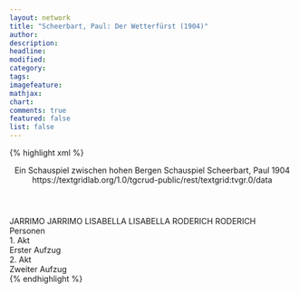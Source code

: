 ```yaml
---
layout: network
title: "Scheerbart, Paul: Der Wetterfürst (1904)"
author:
description:
headline:
modified:
category:
tags:
imagefeature: 
mathjax: 
chart: 
comments: true
featured: false
list: false
---
```

{% highlight xml %}
<?xml-model href="http://raw.githubusercontent.com/DLiNa/project/master/rules/lina.rnc"?><?xml-model href="http://raw.githubusercontent.com/DLiNa/project/master/rules/lina.sch"?>
<play xmlns="http://lina.digital">
  <header>
    <title>Der Wetterfürst</title>
    <subtitle>Ein Schauspiel zwischen hohen Bergen</subtitle>
    <genretitle>Schauspiel</genretitle>
    <author>Scheerbart, Paul</author>
    <date type="print" when="1904">1904</date>
    <date type="premiere"/>
    <date type="written"/>
    <source>https://textgridlab.org/1.0/tgcrud-public/rest/textgrid:tvgr.0/data</source>
  </header>
  <personae>
    <character>
      <name>JARRIMO</name>
      <alias xml:id="jarrimo">
        <name>JARRIMO</name>
      </alias>
    </character>
    <character>
      <name>LISABELLA</name>
      <alias xml:id="lisabella">
        <name>LISABELLA</name>
      </alias>
    </character>
    <character>
      <name>RODERICH</name>
      <alias xml:id="roderich">
        <name>RODERICH</name>
      </alias>
    </character>
  </personae>
  <text>
    <div>
      <head>Personen</head>
    </div>
    <div>
      <head>1. Akt</head>
      <div>
        <head>Erster Aufzug</head>
        <sp who="#jarrimo">
          <amount n="12" unit="speech_acts"/>
          <amount n="93" unit="words"/>
          <amount n="10" unit="lines"/>
          <amount n="508" unit="chars"/>
        </sp>
        <sp who="#lisabella">
          <amount n="8" unit="speech_acts"/>
          <amount n="91" unit="words"/>
          <amount n="7" unit="lines"/>
          <amount n="450" unit="chars"/>
        </sp>
        <sp who="#roderich">
          <amount n="3" unit="speech_acts"/>
          <amount n="23" unit="words"/>
          <amount n="3" unit="lines"/>
          <amount n="111" unit="chars"/>
        </sp>
      </div>
    </div>
    <div>
      <head>2. Akt</head>
      <div>
        <head>Zweiter Aufzug</head>
        <sp who="#lisabella">
          <amount n="14" unit="speech_acts"/>
          <amount n="92" unit="words"/>
          <amount n="14" unit="lines"/>
          <amount n="508" unit="chars"/>
        </sp>
        <sp who="#jarrimo">
          <amount n="5" unit="speech_acts"/>
          <amount n="24" unit="words"/>
          <amount n="5" unit="lines"/>
          <amount n="114" unit="chars"/>
        </sp>
        <sp who="#roderich">
          <amount n="7" unit="speech_acts"/>
          <amount n="60" unit="words"/>
          <amount n="7" unit="lines"/>
          <amount n="329" unit="chars"/>
        </sp>
      </div>
    </div>
  </text>
</play>
{% endhighlight %}
